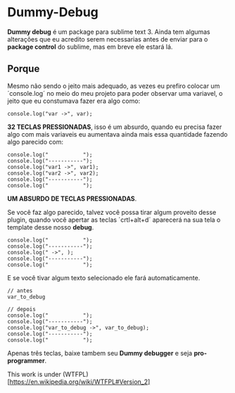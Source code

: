 # Dummy-Debug

**Dummy debug** é um package para sublime text 3. Ainda tem algumas alterações que eu acredito serem necessarias antes de enviar para o __package control__ do sublime, mas em breve ele estará lá.

## Porque

Mesmo não sendo o jeito mais adequado, as vezes eu prefiro colocar um ´console.log´ no meio do meu projeto para poder observar uma variavel, o jeito que eu constumava fazer era algo como:

```
console.log("var ->", var);
```

**32 TECLAS PRESSIONADAS**, isso é um absurdo, quando eu precisa fazer algo com mais variaveis eu aumentava ainda mais essa quantidade fazendo algo parecido com:

```
console.log("           ");
console.log("-----------");
console.log("var1 ->", var1);
console.log("var2 ->", var2);
console.log("-----------");
console.log("           ");
```

**UM ABSURDO DE TECLAS PRESSIONADAS**.

Se você faz algo parecido, talvez você possa tirar algum proveito desse plugin, quando você apertar as teclas ´crtl+alt+d´ aparecerá na sua tela o template desse nosso __debug__.

```
console.log("           ");
console.log("-----------");
console.log(" ->", );
console.log("-----------");
console.log("           ");
```

E se você tivar algum texto selecionado ele fará automaticamente.

```
// antes
var_to_debug 

// depois
console.log("           ");
console.log("-----------");
console.log("var_to_debug ->", var_to_debug);
console.log("-----------");
console.log("           ");
```

Apenas três teclas, baixe tambem seu **Dummy debugger** e seja __pro-programmer__.

This work is under (WTFPL)[https://en.wikipedia.org/wiki/WTFPL#Version_2] 	